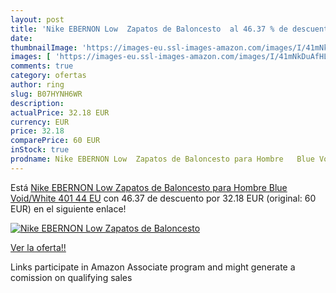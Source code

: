 ```yaml
---
layout: post
title: 'Nike EBERNON Low  Zapatos de Baloncesto  al 46.37 % de descuento'
date: 
thumbnailImage: 'https://images-eu.ssl-images-amazon.com/images/I/41mNkDuAfHL._SL200_.jpg'
images: [ 'https://images-eu.ssl-images-amazon.com/images/I/41mNkDuAfHL._SL200_.jpg' ]
comments: true
category: ofertas
author: ring
slug: B07HYNH6WR
description:
actualPrice: 32.18 EUR
currency: EUR
price: 32.18
comparePrice: 60 EUR
inStock: true
prodname: Nike EBERNON Low  Zapatos de Baloncesto para Hombre   Blue Void/White 401   44 EU
---
```


Está [Nike EBERNON Low  Zapatos de Baloncesto para Hombre   Blue Void/White 401   44 EU](https://www.amazon.es/dp/B07HYNH6WR/?tag=tolees-21) con 46.37 de descuento por 32.18 EUR (original: 60 EUR) en el siguiente enlace!

[![Nike EBERNON Low  Zapatos de Baloncesto ](https://images-eu.ssl-images-amazon.com/images/I/41mNkDuAfHL._SL200_.jpg)](https://www.amazon.es/dp/B07HYNH6WR/?tag=tolees-21)

[Ver la oferta!!](https://www.amazon.es/dp/B07HYNH6WR/?tag=tolees-21)

Links participate in Amazon Associate program and might generate a comission on qualifying sales


